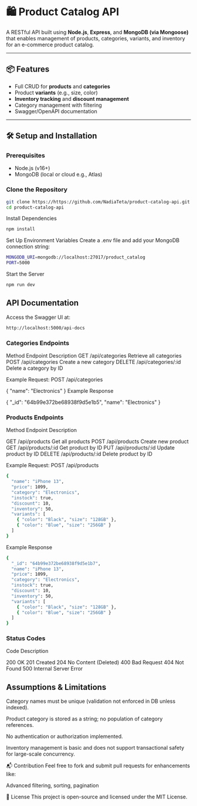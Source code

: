 # 🛍️ Product Catalog API

A RESTful API built using **Node.js**, **Express**, and **MongoDB (via Mongoose)** that enables management of products, categories, variants, and inventory for an e-commerce product catalog.

---

## 📦 Features

- Full CRUD for **products** and **categories**
- Product **variants** (e.g., size, color)
- **Inventory tracking** and **discount management**
- Category management with filtering
- Swagger/OpenAPI documentation

---

## 🛠️ Setup and Installation

### Prerequisites

- Node.js (v16+)
- MongoDB (local or cloud e.g., Atlas)

### Clone the Repository

```sh
git clone https://https://github.com/NadiaTeta/product-catalog-api.git
cd product-catalog-api
```

Install Dependencies
```sh
npm install
```

Set Up Environment Variables
Create a .env file and add your MongoDB connection string:
```sh
MONGODB_URI=mongodb://localhost:27017/product_catalog
PORT=5000
```
Start the Server
```sh
npm run dev
```

##  API Documentation
Access the Swagger UI at: 
```sh
http://localhost:5000/api-docs
```
### Categories Endpoints

Method	Endpoint	Description
GET	    /api/categories	    Retrieve all categories
POST	  /api/categories	    Create a new category
DELETE	/api/categories/:id	Delete a category by ID

Example Request: POST /api/categories

{
  "name": "Electronics"
}
Example Response

{
  "_id": "64b99e372be68938f9d5e1b5",
  "name": "Electronics"
}
### Products Endpoints
Method	Endpoint	Description

GET	    /api/products	    Get all products
POST	  /api/products	    Create new product
GET	    /api/products/:id	Get product by ID
PUT	    /api/products/:id	Update product by ID
DELETE	/api/products/:id	Delete product by ID

Example Request: POST /api/products
```sh
{
  "name": "iPhone 13",
  "price": 1099,
  "category": "Electronics",
  "instock": true,
  "discount": 10,
  "inventory": 50,
  "variants": [
    { "color": "Black", "size": "128GB" },
    { "color": "Blue", "size": "256GB" }
  ]
}
```
Example Response
```sh
{
  "_id": "64b99e372be68938f9d5e1b7",
  "name": "iPhone 13",
  "price": 1099,
  "category": "Electronics",
  "instock": true,
  "discount": 10,
  "inventory": 50,
  "variants": [
    { "color": "Black", "size": "128GB" },
    { "color": "Blue", "size": "256GB" }
  ]
}
```
### Status Codes

Code	Description

200	OK
201	Created
204	No Content (Deleted)
400	Bad Request
404	Not Found
500	Internal Server Error

## Assumptions & Limitations
Category names must be unique (validation not enforced in DB unless indexed).

Product category is stored as a string; no population of category references.

No authentication or authorization implemented.

Inventory management is basic and does not support transactional safety for large-scale concurrency.

📬 Contribution
Feel free to fork and submit pull requests for enhancements like:

Advanced filtering, sorting, pagination


📄 License
This project is open-source and licensed under the MIT License.
